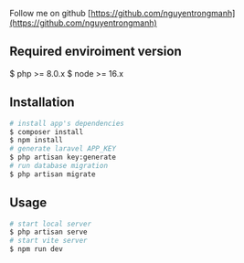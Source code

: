 Follow me on github [https://github.com/nguyentrongmanh](https://github.com/nguyentrongmanh)

## Required enviroiment version

$ php >= 8.0.x
$ node >= 16.x

## Installation

``` bash
# install app's dependencies
$ composer install
$ npm install
# generate laravel APP_KEY
$ php artisan key:generate
# run database migration
$ php artisan migrate
```
## Usage

``` bash
# start local server
$ php artisan serve
# start vite server
$ npm run dev
```
